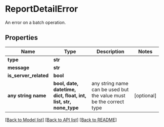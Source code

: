 # ReportDetailError

An error on a batch operation.

## Properties
Name | Type | Description | Notes
------------ | ------------- | ------------- | -------------
**type** | **str** |  | 
**message** | **str** |  | 
**is_server_related** | **bool** |  | 
**any string name** | **bool, date, datetime, dict, float, int, list, str, none_type** | any string name can be used but the value must be the correct type | [optional]

[[Back to Model list]](../README.md#documentation-for-models) [[Back to API list]](../README.md#documentation-for-api-endpoints) [[Back to README]](../README.md)



